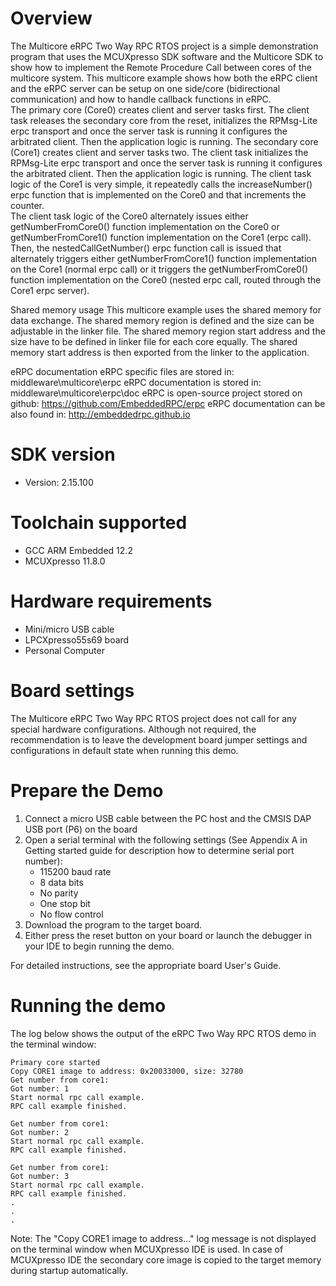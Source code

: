 Overview
========
The Multicore eRPC Two Way RPC RTOS project is a simple demonstration
program that uses the MCUXpresso SDK software and the Multicore SDK to show
how to implement the Remote Procedure Call between cores of the multicore system.
This multicore example shows how both the eRPC client and the eRPC server can be 
setup on one side/core (bidirectional communication) and how to handle callback
functions in eRPC.  
The primary core (Core0) creates client and server tasks first. The client task
releases the secondary core from the reset, initializes the RPMsg-Lite erpc transport
and once the server task is running it configures the arbitrated client. Then the
application logic is running.
The secondary core (Core1) creates client and server tasks two. The client task 
initializes the RPMsg-Lite erpc transport and once the server task is running it 
configures the arbitrated client. Then the application logic is running.
The client task logic of the Core1 is very simple, it repeatedly calls the
increaseNumber() erpc function that is implemented on the Core0 and that increments
the counter.  
The client task logic of the Core0 alternately issues either getNumberFromCore0() 
function implementation on the Core0 or getNumberFromCore1() function implementation 
on the Core1 (erpc call). Then, the nestedCallGetNumber() erpc function call is issued
that alternately triggers either getNumberFromCore1() function implementation 
on the Core1 (normal erpc call) or it triggers the getNumberFromCore0() function 
implementation on the Core0 (nested erpc call, routed through the Core1 erpc server).

Shared memory usage
This multicore example uses the shared memory for data exchange. The shared memory region is
defined and the size can be adjustable in the linker file. The shared memory region start address
and the size have to be defined in linker file for each core equally. The shared memory start
address is then exported from the linker to the application.

eRPC documentation
eRPC specific files are stored in: middleware\multicore\erpc
eRPC documentation is stored in: middleware\multicore\erpc\doc
eRPC is open-source project stored on github: https://github.com/EmbeddedRPC/erpc
eRPC documentation can be also found in: http://embeddedrpc.github.io

SDK version
===========
- Version: 2.15.100

Toolchain supported
===================
- GCC ARM Embedded  12.2
- MCUXpresso  11.8.0

Hardware requirements
=====================
- Mini/micro USB cable
- LPCXpresso55s69 board
- Personal Computer

Board settings
==============
The Multicore eRPC Two Way RPC RTOS project does not call for any special hardware configurations.
Although not required, the recommendation is to leave the development board jumper settings and
configurations in default state when running this demo.

Prepare the Demo
================
1.  Connect a micro USB cable between the PC host and the CMSIS DAP USB port (P6) on the board
2.  Open a serial terminal with the following settings (See Appendix A in Getting started guide for description how to determine serial port number):
    - 115200 baud rate
    - 8 data bits
    - No parity
    - One stop bit
    - No flow control
3.  Download the program to the target board.
4.  Either press the reset button on your board or launch the debugger in your IDE to begin running the demo.

For detailed instructions, see the appropriate board User's Guide.

Running the demo
================
The log below shows the output of the eRPC Two Way RPC RTOS demo in the terminal window:
~~~~~~~~~~~~~~~~~~~~~~~~~~~~~~~~~~~
Primary core started
Copy CORE1 image to address: 0x20033000, size: 32780
Get number from core1:
Got number: 1
Start normal rpc call example.
RPC call example finished.

Get number from core1:
Got number: 2
Start normal rpc call example.
RPC call example finished.

Get number from core1:
Got number: 3
Start normal rpc call example.
RPC call example finished.
.
.
.
~~~~~~~~~~~~~~~~~~~~~~~~~~~~~~~~~~~
Note:
The "Copy CORE1 image to address..." log message is not displayed on the terminal window when MCUXpresso IDE is used.
In case of MCUXpresso IDE the secondary core image is copied to the target memory during startup automatically.

